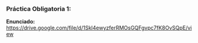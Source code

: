### Práctica Obligatoria 1:

**Enunciado:** https://drive.google.com/file/d/1Skl4ewyzferRMOsGQFgvpc7fK8OvSQpE/view
